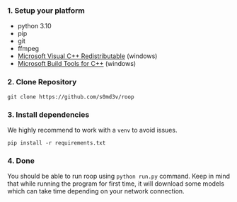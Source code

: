 ### 1. Setup your platform
   - python 3.10
   - pip
   - git
   - ffmpeg
   - [Microsoft Visual C++ Redistributable](https://learn.microsoft.com/en-us/cpp/windows/latest-supported-vc-redist) (windows)
   - [Microsoft Build Tools for C++](https://visualstudio.microsoft.com/de/visual-cpp-build-tools) (windows)

### 2. Clone Repository

```
git clone https://github.com/s0md3v/roop
```

### 3. Install dependencies

We highly recommend to work with a `venv` to avoid issues.

```
pip install -r requirements.txt
```

### 4. Done

You should be able to run roop using `python run.py` command. Keep in mind that while running the program for first time, it will download some models which can take time depending on your network connection.